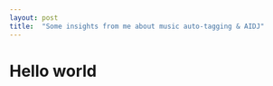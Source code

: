 ```yaml
---
layout: post
title:  "Some insights from me about music auto-tagging & AIDJ"
---
```


# Hello world
